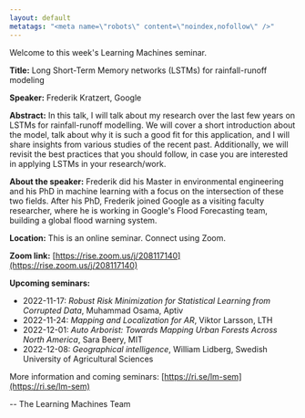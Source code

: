 ```yaml
---
layout: default
metatags: "<meta name=\"robots\" content=\"noindex,nofollow\" />"
---
```

Welcome to this week's Learning Machines seminar.

**Title:** Long Short-Term Memory networks (LSTMs) for rainfall-runoff modeling

**Speaker:** Frederik Kratzert, Google

**Abstract:** In this talk, I will talk about my research over the last few years on LSTMs for rainfall-runoff modelling. We will cover a short introduction about the model, talk about why it is such a good fit for this application, and I will share insights from various studies of the recent past. Additionally, we will revisit the best practices that you should follow, in case you are interested in applying LSTMs in your research/work.

**About the speaker:** Frederik did his Master in environmental engineering and his PhD in machine learning with a focus on the intersection of these two fields. After his PhD, Frederik joined Google as a visiting faculty researcher, where he is working in Google's Flood Forecasting team, building a global flood warning system.

**Location:** This is an online seminar. Connect using Zoom.

**Zoom link:** [https://rise.zoom.us/j/208117140](https://rise.zoom.us/j/208117140)

**Upcoming seminars:**

* 2022-11-17: *Robust Risk Minimization for Statistical Learning from Corrupted Data*, Muhammad Osama, Aptiv
* 2022-11-24: *Mapping and Localization for AR*, Viktor Larsson, LTH
* 2022-12-01: *Auto Arborist: Towards Mapping Urban Forests Across North America*, Sara Beery, MIT
* 2022-12-08: *Geographical intelligence*, William Lidberg, Swedish University of Agricultural Sciences

More information and coming seminars: [https://ri.se/lm-sem](https://ri.se/lm-sem)

-- The Learning Machines Team

